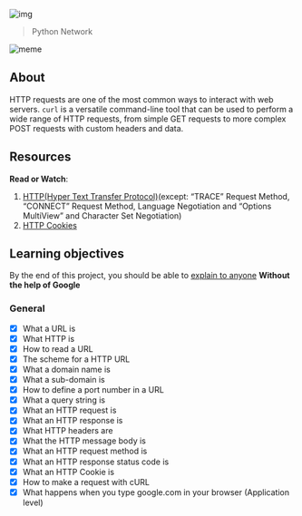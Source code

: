 ![img](https://assets.imaginablefutures.com/media/images/ALX_Logo.max-200x150.png)
 > Python Network

![meme](http://www.quickmeme.com/img/6a/6ac5d6205b48a3387e6013d4c2bbeb6e778cd422df3d26ecb54c8f78726f5e04.jpg)

## About
HTTP requests are one of the most common ways to interact with web servers. ```curl``` is a versatile command-line tool that can be used to perform a wide range of HTTP requests, from simple GET requests to more complex POST requests with custom headers and data.

## Resources
__Read or Watch__:
1. [HTTP(Hyper Text Transfer Protocol)](https://www3.ntu.edu.sg/home/ehchua/programming/webprogramming/HTTP_Basics.html)(except: “TRACE” Request Method, “CONNECT” Request Method, Language Negotiation and “Options MultiView” and Character Set Negotiation)
2. [HTTP Cookies](https://developer.mozilla.org/en-US/docs/Web/HTTP/Cookies)

## Learning objectives
By the end of this project, you should be able to [explain to anyone](https://fs.blog/feynman-learning-technique/)  __Without the help of Google__

### General
* [X] What a URL is
* [X] What HTTP is
* [x] How to read a URL
* [X] The scheme for a HTTP URL
* [X] What a domain name is
* [X] What a sub-domain is
* [X] How to define a port number in a URL
* [X] What a query string is
* [X] What an HTTP request is
* [X] What an HTTP response is
* [X] What HTTP headers are
* [X] What the HTTP message body is
* [X] What an HTTP request method is
* [X] What an HTTP response status code is
* [X] What an HTTP Cookie is
* [X] How to make a request with cURL
* [X] What happens when you type google.com in your browser (Application level)